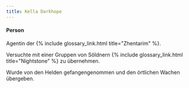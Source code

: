 ```yaml
---
title: Kella Darkhope
---
```


#### Person <i class="fas fa-user-alt"></i>

Agentin der {% include glossary_link.html title="Zhentarim" %}.

Versuchte mit einer Gruppen von Söldnern {% include glossary_link.html
title="Nightstone" %} zu übernehmen.

Wurde von den Helden gefangengenommen und den örtlichen Wachen übergeben.
